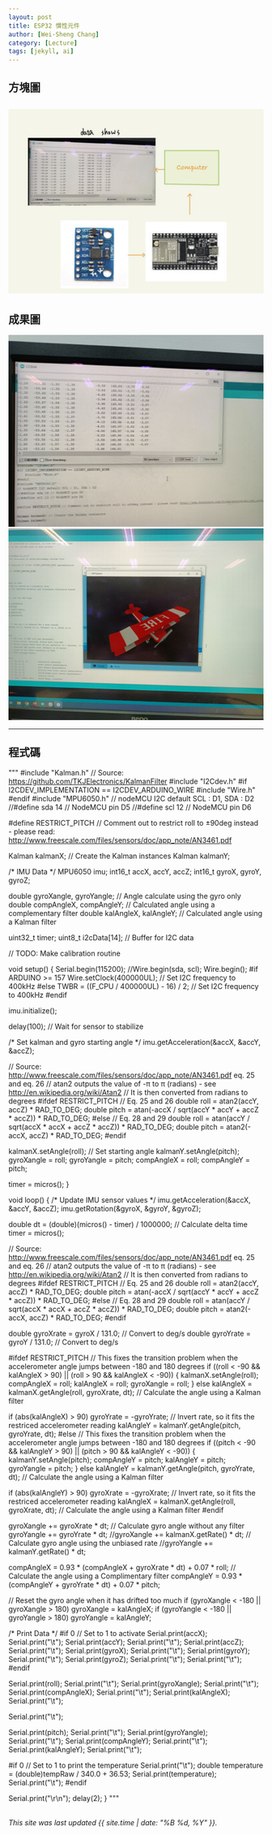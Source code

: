 ```yaml
---
layout: post
title: ESP32 慣性元件
author: [Wei-Sheng Chang]
category: [Lecture]
tags: [jekyll, ai]
---
```

## 方塊圖
![](https://github.com/sijop/MCU-project/blob/main/images/fly.jpg?raw=true)
---
## 成果圖
![](https://github.com/sijop/MCU-project/blob/main/images/shaking.jpg?raw=true)
![](https://github.com/sijop/MCU-project/blob/main/images/plane-photo.jpg?raw=true)

---
## 程式碼
"""
#include "Kalman.h" // Source: https://github.com/TKJElectronics/KalmanFilter
#include "I2Cdev.h" 
#if I2CDEV_IMPLEMENTATION == I2CDEV_ARDUINO_WIRE
#include "Wire.h"
#endif
#include "MPU6050.h"
// nodeMCU I2C default SCL : D1, SDA : D2
//#define sda 14 // NodeMCU pin D5
//#define scl 12 // NodeMCU pin D6

#define RESTRICT_PITCH // Comment out to restrict roll to ±90deg instead - please read: http://www.freescale.com/files/sensors/doc/app_note/AN3461.pdf

Kalman kalmanX; // Create the Kalman instances
Kalman kalmanY;

/* IMU Data */
MPU6050 imu;
int16_t accX, accY, accZ;
int16_t gyroX, gyroY, gyroZ;

double gyroXangle, gyroYangle; // Angle calculate using the gyro only
double compAngleX, compAngleY; // Calculated angle using a complementary filter
double kalAngleX, kalAngleY; // Calculated angle using a Kalman filter

uint32_t timer;
uint8_t i2cData[14]; // Buffer for I2C data

// TODO: Make calibration routine

void setup() {
  Serial.begin(115200);
  //Wire.begin(sda, scl);
  Wire.begin();
#if ARDUINO >= 157
  Wire.setClock(400000UL); // Set I2C frequency to 400kHz
#else
  TWBR = ((F_CPU / 400000UL) - 16) / 2; // Set I2C frequency to 400kHz
#endif

  imu.initialize();

  delay(100); // Wait for sensor to stabilize

  /* Set kalman and gyro starting angle */
  imu.getAcceleration(&accX, &accY, &accZ);

  // Source: http://www.freescale.com/files/sensors/doc/app_note/AN3461.pdf eq. 25 and eq. 26
  // atan2 outputs the value of -π to π (radians) - see http://en.wikipedia.org/wiki/Atan2
  // It is then converted from radians to degrees
#ifdef RESTRICT_PITCH // Eq. 25 and 26
  double roll  = atan2(accY, accZ) * RAD_TO_DEG;
  double pitch = atan(-accX / sqrt(accY * accY + accZ * accZ)) * RAD_TO_DEG;
#else // Eq. 28 and 29
  double roll  = atan(accY / sqrt(accX * accX + accZ * accZ)) * RAD_TO_DEG;
  double pitch = atan2(-accX, accZ) * RAD_TO_DEG;
#endif

  kalmanX.setAngle(roll); // Set starting angle
  kalmanY.setAngle(pitch);
  gyroXangle = roll;
  gyroYangle = pitch;
  compAngleX = roll;
  compAngleY = pitch;

  timer = micros();
}

void loop() {
  /* Update IMU sensor values */
  imu.getAcceleration(&accX, &accY, &accZ);
  imu.getRotation(&gyroX, &gyroY, &gyroZ);
  
  double dt = (double)(micros() - timer) / 1000000; // Calculate delta time
  timer = micros();

  // Source: http://www.freescale.com/files/sensors/doc/app_note/AN3461.pdf eq. 25 and eq. 26
  // atan2 outputs the value of -π to π (radians) - see http://en.wikipedia.org/wiki/Atan2
  // It is then converted from radians to degrees
#ifdef RESTRICT_PITCH // Eq. 25 and 26
  double roll  = atan2(accY, accZ) * RAD_TO_DEG;
  double pitch = atan(-accX / sqrt(accY * accY + accZ * accZ)) * RAD_TO_DEG;
#else // Eq. 28 and 29
  double roll  = atan(accY / sqrt(accX * accX + accZ * accZ)) * RAD_TO_DEG;
  double pitch = atan2(-accX, accZ) * RAD_TO_DEG;
#endif

  double gyroXrate = gyroX / 131.0; // Convert to deg/s
  double gyroYrate = gyroY / 131.0; // Convert to deg/s

#ifdef RESTRICT_PITCH
  // This fixes the transition problem when the accelerometer angle jumps between -180 and 180 degrees
  if ((roll < -90 && kalAngleX > 90) || (roll > 90 && kalAngleX < -90)) {
    kalmanX.setAngle(roll);
    compAngleX = roll;
    kalAngleX = roll;
    gyroXangle = roll;
  } else
    kalAngleX = kalmanX.getAngle(roll, gyroXrate, dt); // Calculate the angle using a Kalman filter

  if (abs(kalAngleX) > 90)
    gyroYrate = -gyroYrate; // Invert rate, so it fits the restriced accelerometer reading
  kalAngleY = kalmanY.getAngle(pitch, gyroYrate, dt);
#else
  // This fixes the transition problem when the accelerometer angle jumps between -180 and 180 degrees
  if ((pitch < -90 && kalAngleY > 90) || (pitch > 90 && kalAngleY < -90)) {
    kalmanY.setAngle(pitch);
    compAngleY = pitch;
    kalAngleY = pitch;
    gyroYangle = pitch;
  } else
    kalAngleY = kalmanY.getAngle(pitch, gyroYrate, dt); // Calculate the angle using a Kalman filter

  if (abs(kalAngleY) > 90)
    gyroXrate = -gyroXrate; // Invert rate, so it fits the restriced accelerometer reading
  kalAngleX = kalmanX.getAngle(roll, gyroXrate, dt); // Calculate the angle using a Kalman filter
#endif

  gyroXangle += gyroXrate * dt; // Calculate gyro angle without any filter
  gyroYangle += gyroYrate * dt;
  //gyroXangle += kalmanX.getRate() * dt; // Calculate gyro angle using the unbiased rate
  //gyroYangle += kalmanY.getRate() * dt;

  compAngleX = 0.93 * (compAngleX + gyroXrate * dt) + 0.07 * roll; // Calculate the angle using a Complimentary filter
  compAngleY = 0.93 * (compAngleY + gyroYrate * dt) + 0.07 * pitch;

  // Reset the gyro angle when it has drifted too much
  if (gyroXangle < -180 || gyroXangle > 180)
    gyroXangle = kalAngleX;
  if (gyroYangle < -180 || gyroYangle > 180)
    gyroYangle = kalAngleY;

  /* Print Data */
#if 0 // Set to 1 to activate
  Serial.print(accX); Serial.print("\t");
  Serial.print(accY); Serial.print("\t");
  Serial.print(accZ); Serial.print("\t");
  Serial.print(gyroX); Serial.print("\t");
  Serial.print(gyroY); Serial.print("\t");
  Serial.print(gyroZ); Serial.print("\t");
  Serial.print("\t");
#endif

  Serial.print(roll); Serial.print("\t");
  Serial.print(gyroXangle); Serial.print("\t");
  Serial.print(compAngleX); Serial.print("\t");
  Serial.print(kalAngleX); Serial.print("\t");

  Serial.print("\t");

  Serial.print(pitch); Serial.print("\t");
  Serial.print(gyroYangle); Serial.print("\t");
  Serial.print(compAngleY); Serial.print("\t");
  Serial.print(kalAngleY); Serial.print("\t");

#if 0 // Set to 1 to print the temperature
  Serial.print("\t");
  double temperature = (double)tempRaw / 340.0 + 36.53;
  Serial.print(temperature); Serial.print("\t");
#endif

  Serial.print("\r\n");
  delay(2);
}
"""
<br>
<br>


*This site was last updated {{ site.time | date: "%B %d, %Y" }}.*
